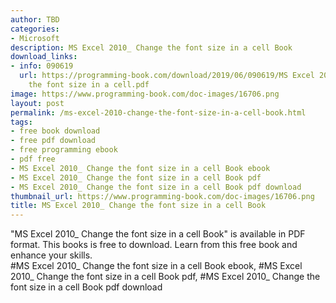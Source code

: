 ```yaml
---
author: TBD
categories:
- Microsoft
description: MS Excel 2010_ Change the font size in a cell Book
download_links:
- info: 090619
  url: https://programming-book.com/download/2019/06/090619/MS Excel 2010_ Change
    the font size in a cell.pdf
image: https://www.programming-book.com/doc-images/16706.png
layout: post
permalink: /ms-excel-2010-change-the-font-size-in-a-cell-book.html
tags:
- free book download
- free pdf download
- free programming ebook
- pdf free
- MS Excel 2010_ Change the font size in a cell Book ebook
- MS Excel 2010_ Change the font size in a cell Book pdf
- MS Excel 2010_ Change the font size in a cell Book pdf download
thumbnail_url: https://www.programming-book.com/doc-images/16706.png
title: MS Excel 2010_ Change the font size in a cell Book
---
```


 
<div class="item-desc text-justify">
  "MS Excel 2010_ Change the font size in a cell Book" is available in PDF format. This books is free to download. Learn from this free book and enhance your skills.
  <br>
  #MS Excel 2010_ Change the font size in a cell Book ebook, #MS Excel 2010_ Change the font size in a cell Book pdf, #MS Excel 2010_ Change the font size in a cell Book pdf download
</div>